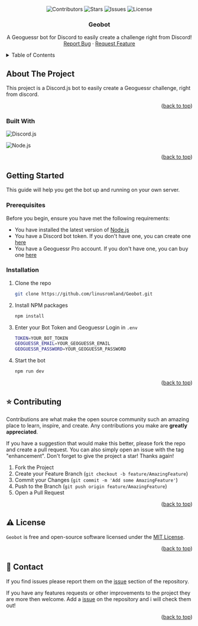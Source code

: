 <a name="readme-top"></a>

<div align="center">

![Contributors](https://img.shields.io/github/contributors/linusromland/geobot?style=for-the-badge)
![Stars](https://img.shields.io/github/stars/linusromland/geobot?style=for-the-badge)
![Issues](https://img.shields.io/github/issues/linusromland/geobot?style=for-the-badge)
![License](https://img.shields.io/github/license/linusromland/geobot?style=for-the-badge)

</div>

<div align="center">
  <h3 align="center">Geobot</h3>
  <p align="center">
    A Geoguessr bot for Discord to easily create a challenge right from Discord!
    <br />
    <a href="https://github.com/othneildrew/Best-README-Template/issues">Report Bug</a>
    ·
    <a href="https://github.com/othneildrew/Best-README-Template/issues">Request Feature</a>
  </p>
</div>

<details>
  <summary>Table of Contents</summary>
  <ol>
    <li>
      <a href="#about-the-project">About The Project</a>
      <ul>
        <li><a href="#built-with">Built With</a></li>
      </ul>
    </li>
    <li>
      <a href="#getting-started">Getting Started</a>
      <ul>
        <li><a href="#prerequisites">Prerequisites</a></li>
        <li><a href="#installation">Installation</a></li>
      </ul>
    </li>
    <li><a href="#⭐️-contributing">Contributing</a></li>
    <li><a href="#⚠️-license">License</a></li>
    <li><a href="#📝-contact">Contact</a></li>
  </ol>
</details>

## About The Project

This project is a Discord.js bot to easily create a Geoguessr challenge, right from discord.

<p align="right">(<a href="#readme-top">back to top</a>)</p>

### Built With

![Discord.js](https://img.shields.io/badge/Discord.js-7289DA?style=for-the-badge&logo=discord&logoColor=white)
<br />

![Node.js](https://img.shields.io/badge/Node.js-43853D?style=for-the-badge&logo=node.js&logoColor=white)

<p align="right">(<a href="#readme-top">back to top</a>)</p>

## Getting Started

This guide will help you get the bot up and running on your own server.

### Prerequisites

Before you begin, ensure you have met the following requirements:

-   You have installed the latest version of [Node.js](https://nodejs.org/en/)
-   You have a Discord bot token. If you don't have one, you can create one [here](https://discord.com/developers/applications)
-   You have a Geoguessr Pro account. If you don't have one, you can buy one [here](https://www.geoguessr.com/pro)

### Installation

1. Clone the repo
    ```sh
    git clone https://github.com/linusromland/Geobot.git
    ```
2. Install NPM packages
    ```sh
    npm install
    ```
3. Enter your Bot Token and Geoguessr Login in `.env`
    ```sh
    TOKEN=YOUR_BOT_TOKEN
    GEOGUESSR_EMAIL=YOUR_GEOGUESSR_EMAIL
    GEOGUESSR_PASSWORD=YOUR_GEOGUESSR_PASSWORD
    ```
4. Start the bot
    ```sh
    npm run dev
    ```

<p align="right">(<a href="#readme-top">back to top</a>)</p>

## ⭐️ Contributing

Contributions are what make the open source community such an amazing place to learn, inspire, and create. Any contributions you make are **greatly appreciated**.

If you have a suggestion that would make this better, please fork the repo and create a pull request. You can also simply open an issue with the tag "enhancement".
Don't forget to give the project a star! Thanks again!

1. Fork the Project
2. Create your Feature Branch (`git checkout -b feature/AmazingFeature`)
3. Commit your Changes (`git commit -m 'Add some AmazingFeature'`)
4. Push to the Branch (`git push origin feature/AmazingFeature`)
5. Open a Pull Request

<p align="right">(<a href="#readme-top">back to top</a>)</p>

## ⚠️ License

`Geobot` is free and open-source software licensed under the [MIT License](LICENSE).

<p align="right">(<a href="#readme-top">back to top</a>)</p>

<!-- CONTACT -->

## 📝 Contact

If you find issues please report them on the [issue](https://github.com/linusromland/Geobot/issues) section of the repository.

If you have any features requests or other improvements to the project they are more then welcome. Add a [issue](https://github.com/linusromland/Geobot/issues) on the repository and i will check them out!

<p align="right">(<a href="#readme-top">back to top</a>)</p>

